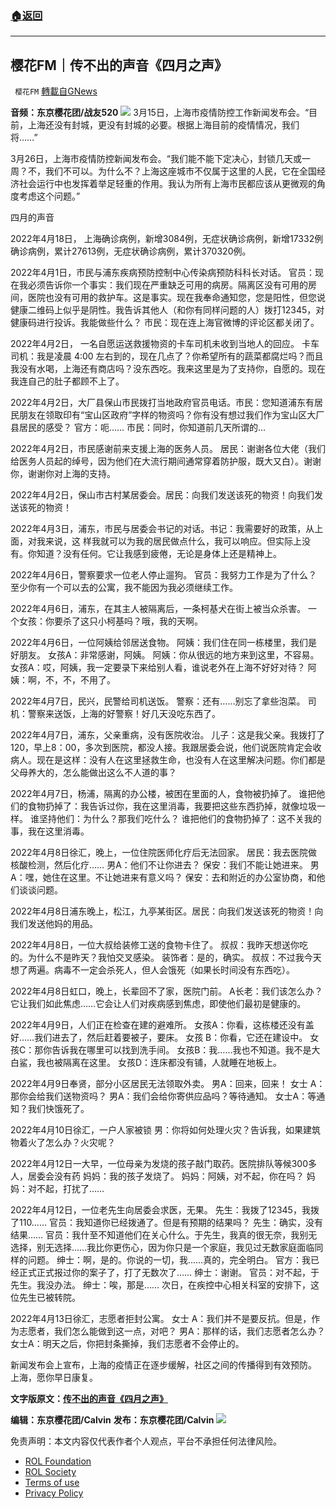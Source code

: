 ###  [:house:返回](README.md)
---


## 樱花FM｜传不出的声音《四月之声》
` 樱花FM` [轉載自GNews](https://gnews.org/zh-hans/2437254/)

**音频：东京樱花团/战友520**
  ![](https://lh4.googleusercontent.com/Hb3ElQtH0wAbbnmdc_0skxQZtr9osNmy5fORASrMzMVPMdwFBy75j8-azDEmysMUPEh12KiTTTQ_WEzklgN5wqUv1jDEl55ijDkJL3ccZsVAE-c9GivYQ9nTp_0c38g_nB2dYKlU) 
3月15日，上海市疫情防控工作新闻发布会。“目前，上海还没有封城，更没有封城的必要。根据上海目前的疫情情况，我们将……”
 
3月26日，上海市疫情防控新闻发布会。“我们能不能下定决心，封锁几天或一周？不，我们不可以。为什么不？上海这座城市不仅属于这里的人民，它在全国经济社会运行中也发挥着举足轻重的作用。我认为所有上海市民都应该从更微观的角度考虑这个问题。”
 
四月的声音
 
2022年4月18日， 上海确诊病例，新增3084例，无症状确诊病例，新增17332例 确诊病例，累计27613例，无症状确诊病例，累计370320例。
 
2022年4月1日，市民与浦东疾病预防控制中心传染病预防科科长对话。 官员：现在我必须告诉你一个事实：我们现在严重缺乏可用的病房。隔离区没有可用的房间，医院也没有可用的救护车。这是事实。现在我奉命通知您，您是阳性，但您说健康二维码上似乎是阴性。我告诉其他人（和你有同样问题的人）拨打12345，对健康码进行投诉。我能做些什么？ 市民：现在连上海官微博的评论区都关闭了。
 
2022年4月2日， 一名自愿运送救援物资的卡车司机未收到当地人的回应。 卡车司机：我是凌晨 4:00 左右到的，现在几点了？你希望所有的蔬菜都腐烂吗？而且我没有水喝，上海还有商店吗？没东西吃。我来这里是为了支持你，自愿的。现在我连自己的肚子都顾不上了。
 
2022年4月2日，大厂县保山市民拨打当地政府官员电话。市民：您知道浦东有居民朋友在领取印有“宝山区政府”字样的物资吗？你有没有想过我们作为宝山区大厂县居民的感受？ 官方：呃…… 市民：同时，你知道前几天所谓的…
 
2022年4月2日，市民感谢前来支援上海的医务人员。 居民：谢谢各位大佬（我们给医务人员起的绰号，因为他们在大流行期间通常穿着防护服，既大又白）。谢谢你，谢谢你对上海的支持。
 
2022年4月2日，保山市古村某居委会。居民：向我们发送该死的物资！向我们发送该死的物资！
 
2022年4月3日，浦东，市民与居委会书记的对话。书记：我需要好的政策，从上面，对我来说，这 样我就可以为我的居民做点什么，我可以响应。但实际上没有。你知道？没有任何。它让我感到疲倦，无论是身体上还是精神上。
 
2022年4月6日，警察要求一位老人停止遛狗。 官员：我努力工作是为了什么？至少你有一个可以去的公寓，我不能因为我必须继续工作。
 
2022年4月6日，浦东，在其主人被隔离后，一条柯基犬在街上被当众杀害。 一个女孩：你要杀了这只小柯基吗？哦，我的天啊。
 
2022年4月6日，一位阿姨给邻居送食物。 阿姨：我们住在同一栋楼里，我们是好朋友。 女孩A：非常感谢，阿姨。 阿姨：你从很远的地方来到这里，不容易。 女孩A：哎，阿姨，我一定要录下来给别人看，谁说老外在上海不好好对待？ 阿姨：啊，不，不，不用了。
 
2022年4月7日，民兴，民警给司机送饭。 警察：还有……别忘了拿些泡菜。 司机：警察来送饭，上海的好警察！好几天没吃东西了。
 
2022年4月7日，浦东，父亲重病，没有医院收治。 儿子：这是我父亲。我拨打了120，早上8：00，多次到医院，都没人接。我跟居委会说，他们说医院肯定会收病人。现在是这样：没有人在这里拯救生命，也没有人在这里解决问题。你们都是父母养大的，怎么能做出这么不人道的事？
 
2022年4月7日，杨浦，隔离的办公楼，被困在里面的人，食物被扔掉了。 谁把他们的食物扔掉了：我告诉过你，我在这里消毒，我要把这些东西扔掉，就像垃圾一样。 谁坚持他们：为什么？那我们吃什么？ 谁把他们的食物扔掉了：这不关我的事，我在这里消毒。
 
2022年4月8日徐汇，晚上，一位住院医师化疗后无法回家。 居民：我去医院做核酸检测，然后化疗…… 男A：他们不让你进去？ 保安：我们不能让她进来。 男A：嘿，她住在这里。不让她进来有意义吗？ 保安：去和附近的办公室协商，和他们谈谈问题。
 
2022年4月8日浦东晚上，松江，九亭某街区。居民：向我们发送该死的物资！向我们发送他妈的用品。
 
2022年4月8日，一位大叔给装修工送的食物卡住了。 叔叔：我昨天想送你吃的。为什么不是昨天？我怕交叉感染。 装饰者：是的，确实。 叔叔：不过我今天想了两遍。病毒不一定会杀死人，但人会饿死（如果长时间没有东西吃）。
 
2022年4月8日虹口，晚上，长辈回不了家，医院门前。 A长老：我们该怎么办？它让我们如此焦虑……它会让人们对疾病感到焦虑，即使他们最初是健康的。
 
2022年4月9日，人们正在检查在建的避难所。 女孩A：你看，这栋楼还没有盖好……我们进去了，然后赶着要被子，要床。 女孩 B：你看，它还在建设中。 女孩C：那你告诉我在哪里可以找到洗手间。 女孩B：我……我也不知道。我不是大白鲨，我也被隔离在这里。 女孩D：连床都没有铺，人就睡在地板上。
 
2022年4月9日奉贤，部分小区居民无法领取外卖。 男A：回来，回来！ 女士 A：那你会给我们送物资吗？ 男A：我们会给你寄供应品吗？等待通知。 女士A：等通知？我们快饿死了。
 
2022年4月10日徐汇，一户人家被锁 男：你将如何处理火灾？告诉我，如果建筑物着火了怎么办？火灾呢？
 
2022年4月12日一大早，一位母亲为发烧的孩子敲门取药。医院排队等候300多人，居委会没有药 妈妈：我的孩子发烧了。 妈妈：阿姨，对不起，你在吗？ 妈妈：对不起，打扰了……
 
2022年4月12日，一位老先生向居委会求医，无果。 先生：我拨了12345，我拨了110…… 官员：我知道你已经拨通了。但是有预期的结果吗？ 先生：确实，没有结果…… 官员：我什至不知道他们在关心什么。于先生，我真的很无奈，我别无选择，别无选择……我比你更伤心，因为你只是一个家庭，我见过无数家庭面临同样的问题。 绅士：啊，是的。你说的一切，我……真的，完全明白。 官方：我已经正式正式报过你的案子了，打了无数次了…… 绅士：谢谢。 官员：对不起，于先生。我没办法。 绅士：唉，那是…… 次日，在疾控中心相关科室的安排下，这位先生已被转院。
 
2022年4月13日徐汇，志愿者拒封公寓。 女士 A：我们并不是要反抗。但是，作为志愿者，我们怎么能做到这一点，对吧？ 男A：那样的话，我们志愿者怎么办？ 女士A：明天之后，你把封条撕掉，我们志愿者不会停止的。
 
新闻发布会上宣布，上海的疫情正在逐步缓解，社区之间的传播得到有效预防。 上海，愿你早日康复。
 
**文字版原文：**[**传不出的声音《四月之声》**](https://gnews.org/zh-hans/2403101/)
 
**编辑：东京樱花团/Calvin**
**发布：东京樱花团/Calvin**
 ![](https://assets.gnews.org/wp-content/uploads/2022/04/18B09338-07A4-435B-8396-FBF30C5ECE94.jpeg) 

免责声明：本文内容仅代表作者个人观点，平台不承担任何法律风险。
  
- [ROL Foundation](https://rolfoundation.org/)
- [ROL Society](https://rolsociety.org/)
- [Terms of use](https://gnews.org/terms-of-use-3/)
- [Privacy Policy](https://gnews.org/privacy-policy/)
